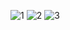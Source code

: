 ![1](https://github.com/zaydhassan/Metaverse-3D-Website/assets/93902571/c5aadfba-538a-4bbf-b76c-84dca62fbeb1)
![2](https://github.com/zaydhassan/Metaverse-3D-Website/assets/93902571/e904fce7-8cfd-4b47-a86b-bbbc9c61dc8c)
![3](https://github.com/zaydhassan/Metaverse-3D-Website/assets/93902571/ce2df436-e287-481a-a302-f9e372fffcad)
